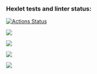 ### Hexlet tests and linter status:
[![Actions Status](https://github.com/LuybovB/python-project-49/actions/workflows/hexlet-check.yml/badge.svg)](https://github.com/LuybovB/python-project-49/actions)

<a href="https://codeclimate.com/github/LuybovB/python-project-49/maintainability"><img src="https://api.codeclimate.com/v1/badges/038eb35db103bd0b40f2/maintainability" /></a> 

<a href="https://codeclimate.com/github/LuybovB/python-project-49/test_coverage"><img src="https://api.codeclimate.com/v1/badges/038eb35db103bd0b40f2/test_coverage" /></a>

<a href="https://asciinema.org/a/Tjp1InPrUsKRYFjFM3xWFwQha" target="_blank"><img src="https://asciinema.org/a/Tjp1InPrUsKRYFjFM3xWFwQha.svg" /></a>

<a href="https://asciinema.org/a/g402xoqQa9RfqK7Kvzf3seo4W" target="_blank"><img src="https://asciinema.org/a/g402xoqQa9RfqK7Kvzf3seo4W.svg" /></a>

